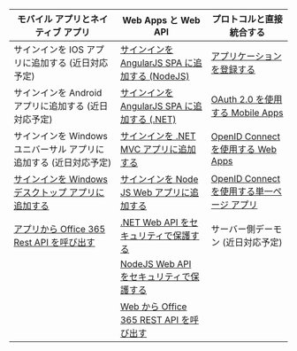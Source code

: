 | モバイル アプリとネイティブ アプリ | Web Apps と Web API | プロトコルと直接統合する |
| ----------------------- | ------------------------------- | --------------------- |
| サインインを IOS アプリに追加する (近日対応予定) | [サインインを AngularJS SPA に追加する (NodeJS)](active-directory-v2-devquickstarts-angular-node.md) | [アプリケーションを登録する](active-directory-v2-app-registration.md) |
| サインインを Android アプリに追加する (近日対応予定) | [サインインを AngularJS SPA に追加する (.NET)](active-directory-v2-devquickstarts-angular-dotnet.md) | [OAuth 2.0 を使用する Mobile Apps](active-directory-v2-protocols-oauth-code.md) |
| サインインを Windows ユニバーサル アプリに追加する (近日対応予定) | [サインインを .NET MVC アプリに追加する](active-directory-v2-devquickstarts-dotnet-web.md) | [OpenID Connect を使用する Web Apps](active-directory-v2-protocols-oidc.md) |
| [サインインを Windows デスクトップ アプリに追加する](active-directory-v2-devquickstarts-wpf.md)| [サインインを Node JS Web アプリに追加する](active-directory-v2-devquickstarts-node-web.md) | [OpenID Connect を使用する単一ページ アプリ](active-directory-v2-protocols-implicit.md)
| [アプリから Office 365 Rest API を呼び出す](https://msdn.microsoft.com/office/office365/howto/authenticate-Office-365-APIs-using-v2) | [.NET Web API をセキュリティで保護する](active-directory-v2-devquickstarts-dotnet-api.md) | サーバー側デーモン (近日対応予定) |
| | [NodeJS Web API をセキュリティで保護する](active-directory-v2-devquickstarts-node-api.md) |
| | [Web から Office 365 REST API を呼び出す](https://msdn.microsoft.com/office/office365/howto/authenticate-Office-365-APIs-using-v2) |

<!---HONumber=AcomDC_0204_2016-->
